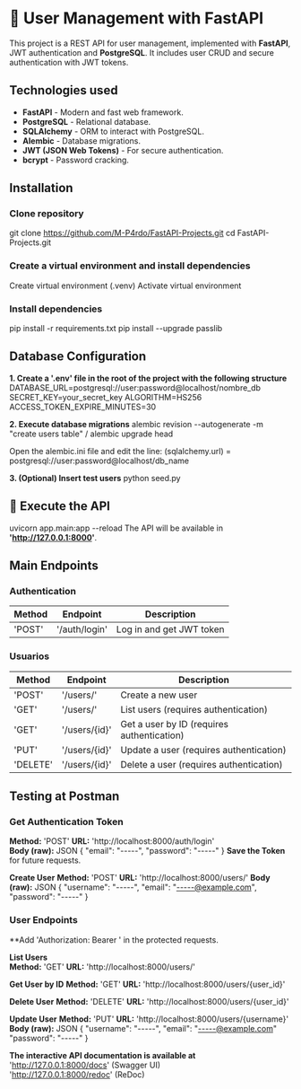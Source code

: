 # 🚀 User Management with FastAPI

This project is a REST API for user management, implemented with **FastAPI**, JWT authentication and **PostgreSQL**. It includes user CRUD and secure authentication with JWT tokens.

## Technologies used

- **FastAPI** - Modern and fast web framework.
- **PostgreSQL** - Relational database.
- **SQLAlchemy** - ORM to interact with PostgreSQL.
- **Alembic** - Database migrations.
- **JWT (JSON Web Tokens)** - For secure authentication.
- **bcrypt** - Password cracking.


## Installation

### Clone repository
git clone https://github.com/M-P4rdo/FastAPI-Projects.git
cd FastAPI-Projects.git

### Create a virtual environment and install dependencies
Create virtual environment (.venv)
Activate virtual environment

### Install dependencies
pip install -r requirements.txt
pip install --upgrade passlib


## Database Configuration

**1. Create a '.env' file in the root of the project with the following structure**
DATABASE_URL=postgresql://user:password@localhost/nombre_db
SECRET_KEY=your_secret_key
ALGORITHM=HS256
ACCESS_TOKEN_EXPIRE_MINUTES=30

**2. Execute database migrations**
alembic revision --autogenerate -m "create users table" /
alembic upgrade head 

Open the alembic.ini file and edit the line:
(sqlalchemy.url) = postgresql://user:password@localhost/db_name

**3. (Optional) Insert test users**
python seed.py


## 🚀 Execute the API

uvicorn app.main:app --reload
The API will be available in **'http://127.0.0.1:8000'**.


## Main Endpoints

### Authentication
| Method | Endpoint       | Description                |
|--------|----------------|----------------------------|
| 'POST' | '/auth/login'  | Log in and get JWT token   |

### **Usuarios**
| Method | Endpoint       | Description            |
|--------|----------------|------------------------|
| 'POST' | '/users/'      | Create a new user      |
| 'GET'  | '/users/'      | List users (requires authentication)      |   
| 'GET'  | '/users/{id}'  | Get a user by ID (requires authentication)|
| 'PUT'  | '/users/{id}'  | Update a user (requires authentication)   |
| 'DELETE' | '/users/{id}' | Delete a user (requires authentication)  | 


## Testing at Postman

### Get Authentication Token  
**Method:** 'POST'
**URL:** 'http://localhost:8000/auth/login'  
**Body (raw):** JSON
{
  "email": "-----",
  "password": "-----"
}
**Save the Token** for future requests.  

**Create User**
**Method:** 'POST'
**URL:** 'http://localhost:8000/users/'
**Body (raw):** JSON
{
  "username": "-----",
  "email": "-----@example.com",
  "password": "-----"
}

### User Endpoints  
**Add 'Authorization: Bearer <TOKEN>' in the protected requests.  

**List Users**  
**Method:** 'GET' **URL:** 'http://localhost:8000/users/'  

**Get User by ID** 
**Method:** 'GET' **URL:** 'http://localhost:8000/users/{user_id}'

**Delete User**
**Method:** 'DELETE' **URL:** 'http://localhost:8000/users/{user_id}'

**Update User** 
**Method:** 'PUT' **URL:** 'http://localhost:8000/users/{username}' 
**Body (raw):**  JSON
{
  "username": "-----",
  "email": "-----@example.com"
  "password": "-----"
}

**The interactive API documentation is available at**
'http://127.0.0.1:8000/docs' (Swagger UI)  
'http://127.0.0.1:8000/redoc' (ReDoc)  

